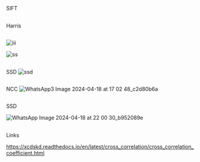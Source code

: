 ##
SIFT
##
Harris
##
![iii](https://github.com/Shehab-Hegab/CV-Task-3/assets/137138481/7de7da5b-a69f-45d7-bfe6-851fd79eac8e)


![ss](https://github.com/Shehab-Hegab/CV-Task-3/assets/137138481/580d750e-c56a-4f04-8361-78e00017ada4)


##
SSD 
![ssd](https://github.com/Shehab-Hegab/CV-Task-3/assets/137138481/f783f3d9-1675-4475-a3a9-1c654d0e18e3)

##
NCC
![WhatsApp3 Image 2024-04-18 at 17 02 48_c2d80b6a](https://github.com/Shehab-Hegab/CV-Task-3/assets/137138481/2f69a9a9-fc95-423d-b2ce-5b7ee602511f)


##
SSD 

![WhatsApp Image 2024-04-18 at 22 00 30_b952089e](https://github.com/sbme-tutorials/final_project-database_s23_icu16/assets/137138481/d99c4821-eb63-49ae-b113-01169d4316cd)



##
Links

https://xcdskd.readthedocs.io/en/latest/cross_correlation/cross_correlation_coefficient.html
